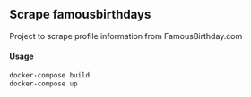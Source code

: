## Scrape famousbirthdays

Project to scrape profile information from FamousBirthday.com

#### Usage
```sh
docker-compose build
docker-compose up
```
